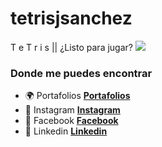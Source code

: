 # tetrisjsanchez

T
e
T
r
i
s 
||
¿Listo para jugar? 
<img src="https://media.giphy.com/media/5Tndtit6LsZmE/giphy.gif"/>


### Donde me puedes encontrar

* :earth_africa: Portafolios **[Portafolios](https://jairosanchez.es/)** 
* :calling: Instagram **[Instagram](https://www.instagram.com/designyou_official/?hl=es)**
* :book: Facebook **[Facebook](https://www.facebook.com/jairosanh)** 
* :blue_heart: Linkedin  **[Linkedin](https://www.linkedin.com/in/jairo-s%C3%A1nchez-64416a12b/)** 
